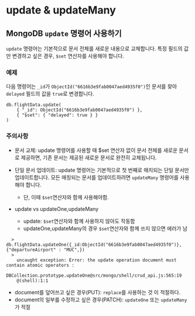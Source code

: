 # update & updateMany

## MongoDB `update` 명령어 사용하기

`update` 명령어는 기본적으로 문서 전체를 새로운 내용으로 교체합니다. 특정 필드의 값만 변경하고 싶은 경우, `$set` 연산자를 사용해야 합니다.

### 예제

다음 명령어는 `_id`가 `ObjectId("6616b3e9fab0047aed4935f0")`인 문서를 찾아 `delayed` 필드의 값을 `true`로 변경합니다.

```shell
db.flightData.update(
    { "_id": ObjectId("6616b3e9fab0047aed4935f0") },
    { "$set": { "delayed": true } }
)
```

### 주의사항

- 문서 교체: update 명령어를 사용할 때 $set 연산자 없이 문서 전체를 새로운 문서로 제공하면, 기존 문서는 제공된 새로운 문서로 완전히 교체됩니다.

- 단일 문서 업데이트: update 명령어는 기본적으로 첫 번째로 매치되는 단일 문서만 업데이트합니다. 모든 매칭되는 문서를 업데이트하려면 `updateMany` 명령어를 사용해야 합니다.
  - 단, 이때 `$set`연산자와 함께 사용해야함.

- update vs updateOne,updateMany
  - update: `$set`연산자와 함께 사용하지 않아도 작동함
  - updateOne,updateMany의 경우 `$set`연산자와 함께 쓰지 않으면 에러가 남

```shell
  > db.flightData.updateOne({_id:ObjectId("6616b3e9fab0047aed4935f0")},{"departureAirport" : "MUC",})
  >
    uncaught exception: Error: the update operation document must contain atomic operators :
    DBCollection.prototype.updateOne@src/mongo/shell/crud_api.js:565:19
    @(shell):1:1
```

- document를 덮어쓰고 싶은 경우(PUT): `replace`를 사용하는 것 이 적절하다.
- document의 일부를 수정하고 싶은 경우(PATCH): `updateOne` 또는 `updateMany`가 적절